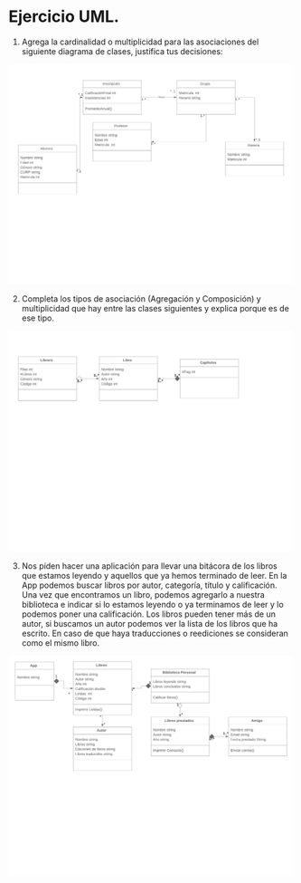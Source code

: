   # Ejercicio UML.
  
  1. Agrega la cardinalidad o multiplicidad para las asociaciones del siguiente diagrama de clases, justifica tus decisiones:

![Alt text](https://github.com/Mike-gg/POO/blob/master/UML/School.jpeg)
<br>

  2. Completa los tipos de asociación (Agregación y Composición) y multiplicidad que hay entre las clases siguientes y explica porque es de ese tipo.

![Alt text](https://github.com/Mike-gg/POO/blob/master/UML/Librero.jpeg)
<br>

  3. Nos piden hacer una aplicación para llevar una bitácora de los libros
  que estamos leyendo y aquellos que ya hemos terminado de leer. 
  En la App podemos buscar libros por autor, categoría, título y calificación.
  Una vez que encontramos un libro, podemos agregarlo a nuestra biblioteca e indicar
  si lo estamos leyendo o ya terminamos de leer y lo podemos poner una calificación.
  Los libros pueden tener más de un autor, si buscamos un autor podemos ver la
  lista de los libros que ha escrito. En caso de que haya traducciones o reediciones 
  se consideran como el mismo libro. 

![Alt text](https://github.com/Mike-gg/POO/blob/master/UML/App.jpeg)
